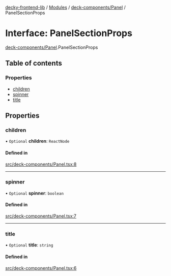 [decky-frontend-lib](../README.md) / [Modules](../modules.md) / [deck-components/Panel](../modules/deck_components_Panel.md) / PanelSectionProps

# Interface: PanelSectionProps

[deck-components/Panel](../modules/deck_components_Panel.md).PanelSectionProps

## Table of contents

### Properties

- [children](deck_components_Panel.PanelSectionProps.md#children)
- [spinner](deck_components_Panel.PanelSectionProps.md#spinner)
- [title](deck_components_Panel.PanelSectionProps.md#title)

## Properties

### children

• `Optional` **children**: `ReactNode`

#### Defined in

[src/deck-components/Panel.tsx:8](https://github.com/SteamDeckHomebrew/decky-frontend-lib/blob/aac2d52/src/deck-components/Panel.tsx#L8)

___

### spinner

• `Optional` **spinner**: `boolean`

#### Defined in

[src/deck-components/Panel.tsx:7](https://github.com/SteamDeckHomebrew/decky-frontend-lib/blob/aac2d52/src/deck-components/Panel.tsx#L7)

___

### title

• `Optional` **title**: `string`

#### Defined in

[src/deck-components/Panel.tsx:6](https://github.com/SteamDeckHomebrew/decky-frontend-lib/blob/aac2d52/src/deck-components/Panel.tsx#L6)

